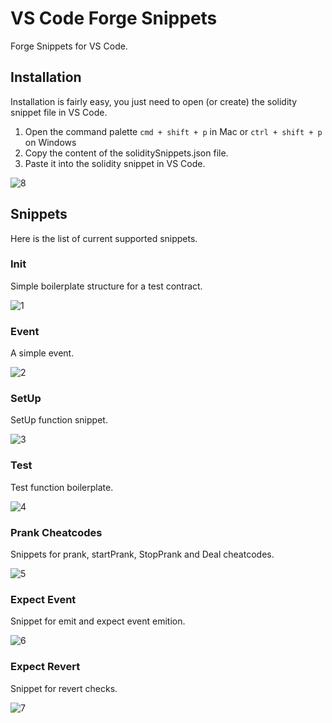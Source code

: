 # VS Code Forge Snippets
Forge Snippets for VS Code.

## Installation
Installation is fairly easy, you just need to open (or create) the solidity snippet file in VS Code.
1. Open the command palette `cmd + shift + p` in Mac or `ctrl + shift + p` on Windows
2. Copy the content of the soliditySnippets.json file.
3. Paste it into the  solidity snippet in VS Code.

![8](https://user-images.githubusercontent.com/578688/169672281-01c17816-7ca7-4c36-b890-9cdd440c8951.gif)


## Snippets
Here is the list of current supported snippets.

### Init
Simple boilerplate structure for a test contract.

![1](https://user-images.githubusercontent.com/578688/169672205-7f988aee-99a8-4d46-8e1a-c27419887a95.gif)

### Event
A simple event.

![2](https://user-images.githubusercontent.com/578688/169672213-2d6dc5b4-e672-4dca-9009-8a27798a2a8a.gif)

### SetUp
SetUp function snippet.

![3](https://user-images.githubusercontent.com/578688/169672283-e0db74a7-ff2d-4284-9111-809d2e70d511.gif)

### Test
Test function boilerplate.

![4](https://user-images.githubusercontent.com/578688/169672284-7256cbe9-4e69-4a16-9a70-219d2b07550a.gif)

### Prank Cheatcodes
Snippets for prank, startPrank, StopPrank and Deal cheatcodes.

![5](https://user-images.githubusercontent.com/578688/169672285-f6974198-5895-41cc-bedf-ec437b1b26fc.gif)

### Expect Event
Snippet for emit and expect event emition.

![6](https://user-images.githubusercontent.com/578688/169672286-c8be659d-a4e4-485f-b0e4-63d996d7eb46.gif)

### Expect Revert
Snippet for revert checks.

![7](https://user-images.githubusercontent.com/578688/169672287-d9a0cdd8-a97f-436e-a08f-70a4dd47a9f6.gif)

